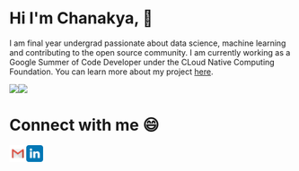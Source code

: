 # Hi I'm Chanakya, 👋

I am final year undergrad passionate about data science, machine learning and contributing to the open source community. I am currently working as a Google Summer of Code Developer under the CLoud Native Computing Foundation. You can learn more about my project [here](https://github.com/cekbote/coredns_ml_plugin).

<a href="https://github.com/anuraghazra/github-readme-stats">
  <img align="left" src="https://github-readme-stats.vercel.app/api?username=cekbote&show_icons=true" />
</a>
<a href="https://github.com/anuraghazra/convoychat">
  <img align="left" src="https://github-readme-stats.vercel.app/api/top-langs/?username=cekbote&layout=compact" />
</a>
<br>

# Connect with me :smile:

<a href="mailto:ca10@iitbbs.ac.in">
  <img align="left" alt="Chanakya Ekbote Gmail" width="30px" src="https://github.com/edent/SuperTinyIcons/blob/master/images/svg/gmail.svg" />
</a>
<a href="https://www.linkedin.com/in/chanakyaekbote/">
  <img align="left" alt="Chanakya Ekbote Linkdin" width="30px" src="https://raw.githubusercontent.com/edent/SuperTinyIcons/099dc12b59179d07d534069bc8551718f786d91a/images/svg/linkedin.svg" />
</a>
<!--
**cekbote/cekbote** is a ✨ _special_ ✨ repository because its `README.md` (this file) appears on your GitHub profile.

Here are some ideas to get you started:

- 🔭 I’m currently working on ...
- 🌱 I’m currently learning ...
- 👯 I’m looking to collaborate on ...
- 🤔 I’m looking for help with ...
- 💬 Ask me about ...
- 📫 How to reach me: ...
- 😄 Pronouns: ...
- ⚡ Fun fact:
-->
